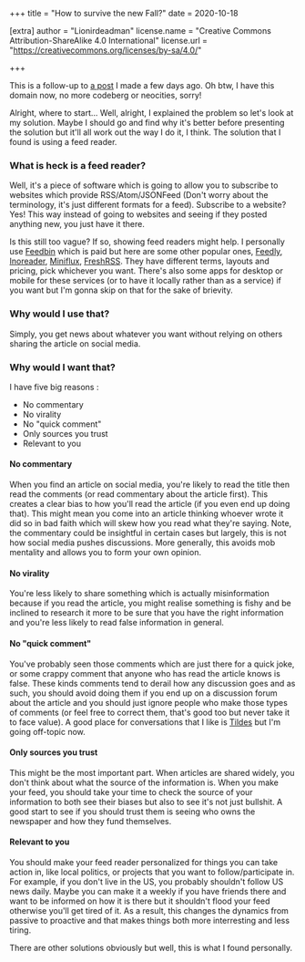 +++
title = "How to survive the new Fall?"
date = 2020-10-18

[extra]
author = "Lionirdeadman"
license.name = "Creative Commons Attribution-ShareAlike 4.0 International"
license.url = "https://creativecommons.org/licenses/by-sa/4.0/"

+++

This is a follow-up to [a post](https://thelion.website/2020-10-15/) I made a few days ago. Oh btw, I have this domain now, no more codeberg or neocities, sorry!
<!-- more -->
Alright, where to start... Well, alright, I explained the problem so let's look at my solution. Maybe I should go and find why it's 
better before presenting the solution but it'll all work out the way I do it, I think. The solution that I found is using a feed reader.

### What is heck is a feed reader?

Well, it's a piece of software which is going to allow you to subscribe to websites which provide RSS/Atom/JSONFeed (Don't worry about the terminology, it's just
different formats for a feed). Subscribe to a website? Yes! This way instead of going to websites and seeing if they posted anything new, you just have it there.

Is this still too vague? If so, showing feed readers might help. I personally use [Feedbin](https://feedbin.com/) which is paid but here are some other popular ones,
[Feedly](https://feedly.com), [Inoreader](https://www.inoreader.com/), [Miniflux](https://miniflux.app/), [FreshRSS](https://freshrss.org/). They have different terms,
layouts and pricing, pick whichever you want. There's also some apps for desktop or mobile for these services (or to have it locally rather than as a service)
if you want but I'm gonna skip on that for the sake of brievity.

### Why would I use that?

Simply, you get news about whatever you want without relying on others sharing the article on social media.

### Why would I want that?

I have five big reasons : 
- No commentary
- No virality
- No "quick comment"
- Only sources you trust
- Relevant to you

#### No commentary

When you find an article on social media, you're likely to read the title then read the comments (or read commentary about the article first). This creates a clear bias 
to how you'll read the article (if you even end up doing that). This might mean you come into an article thinking whoever wrote it did so in bad faith which will skew 
how you read what they're saying. Note, the commentary could be insightful in certain cases but largely, this is not how social media pushes discussions. More generally,
this avoids mob mentality and allows you to form your own opinion.

#### No virality

You're less likely to share something which is actually misinformation because if you read the article, you might realise something is fishy and be inclined to research
it more to be sure that you have the right information and you're less likely to read false information in general.

#### No "quick comment"

You've probably seen those comments which are just there for a quick joke, or some crappy comment that anyone who has read the article knows is false. These kinds comments
tend to derail how any discussion goes and as such, you should avoid doing them if you end up on a discussion forum about the article and you should just ignore people who
make those types of comments (or feel free to correct them, that's good too but never take it to face value). A good place for conversations that I like is 
[Tildes](https://tildes.net/) but I'm going off-topic now.

#### Only sources you trust

This might be the most important part. When articles are shared widely, you don't think about what the source of the information is. When you make your feed,
you should take your time to check the source of your information to both see their biases but also to see it's not just bullshit. A good start to see if you 
should trust them is seeing who owns the newspaper and how they fund themselves.

#### Relevant to you

You should make your feed reader personalized for things you can take action in, like local politics, or projects that you want to follow/participate in. For example,
if you don't live in the US, you probably shouldn't follow US news daily. Maybe you can make it a weekly if you have friends there and want to be informed on how it is
there but it shouldn't flood your feed otherwise you'll get tired of it. As a result, this changes the dynamics from passive to proactive and that makes things 
both more interresting and less tiring.

There are other solutions obviously but well, this is what I found personally.
